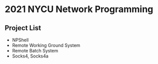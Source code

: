 # 2021 NYCU Network Programming
## Project List
* NPShell
* Remote Working Ground System
* Remote Batch System
* Socks4, Socks4a
